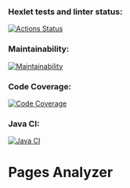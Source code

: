 ### Hexlet tests and linter status:
[![Actions Status](https://github.com/g0al/java-project-72/actions/workflows/hexlet-check.yml/badge.svg)](https://github.com/g0al/java-project-72/actions)

### Maintainability:
[![Maintainability](https://qlty.sh/badges/7219619f-867e-4b1b-88fb-add8e2e15bb7/maintainability.svg)](https://qlty.sh/gh/g0al/projects/java-project-72)

### Code Coverage:
[![Code Coverage](https://qlty.sh/badges/7219619f-867e-4b1b-88fb-add8e2e15bb7/test_coverage.svg)](https://qlty.sh/gh/g0al/projects/java-project-72)

### Java CI:
[![Java CI](https://github.com/g0al/java-project-72/actions/workflows/gradle.yml/badge.svg)](https://github.com/g0al/java-project-72/actions/workflows/gradle.yml)

# Pages Analyzer
